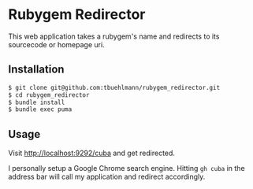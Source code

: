 # Rubygem Redirector

This web application takes a rubygem's name and redirects to its sourcecode or homepage uri.

## Installation

```sh
$ git clone git@github.com:tbuehlmann/rubygem_redirector.git
$ cd rubygem_redirector
$ bundle install
$ bundle exec puma
```

## Usage

Visit [http://localhost:9292/cuba](http://localhost:9292/cuba "Cuba") and get redirected.

I personally setup a Google Chrome search engine. Hitting `gh cuba` in the address bar will call my application and redirect accordingly.
